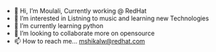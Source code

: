 - 👋 Hi, I’m Moulali, Currently working @ RedHat
- 👀 I’m interested in Listning to music and learning new Technologies 
- 🌱 I’m currently learning python
- 💞️ I’m looking to collaborate more on opensource
- 📫 How to reach me...  mshikalw@redhat.com

<!---
moulalis/moulalis is a ✨ special ✨ repository because its `README.md` (this file) appears on your GitHub profile.
You can click the Preview link to take a look at your changes.
--->
